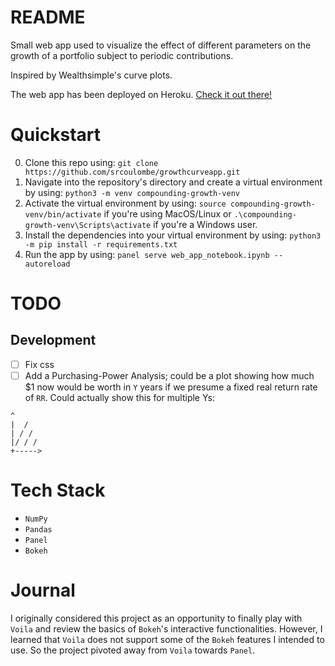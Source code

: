 # README
Small web app used to visualize the effect of different parameters on the 
growth of a portfolio subject to periodic contributions.

Inspired by Wealthsimple's curve plots.

The web app has been deployed on Heroku. [Check it out there!](https://compoundinggrowth.herokuapp.com/web_app_notebook)

# Quickstart
0. Clone this repo using: `git clone https://github.com/srcoulombe/growthcurveapp.git`
1. Navigate into the repository's directory and create a virtual environment by using: `python3 -m venv compounding-growth-venv`
2. Activate the virtual environment by using: `source compounding-growth-venv/bin/activate` if you're using MacOS/Linux or `.\compounding-growth-venv\Scripts\activate` if you're a Windows user.
3. Install the dependencies into your virtual environment by using: `python3 -m pip install -r requirements.txt`
4. Run the app by using: `panel serve web_app_notebook.ipynb --autoreload`

# TODO
## Development
- [ ] Fix css
- [ ] Add a Purchasing-Power Analysis; could be a plot showing how much $1 now would be worth in `Y` years if we presume a fixed real return rate of `RR`. Could actually show this for multiple Ys:
```       
^
|  /
| / /
|/ / /
+----->
```

# Tech Stack
- `NumPy`
- `Pandas`
- `Panel`
- `Bokeh`
# Journal
I originally considered this project as an opportunity to finally play with `Voila` and review the basics of `Bokeh`'s interactive functionalities. However, I learned that `Voila` does not support some of the `Bokeh` features I intended to use. So the project pivoted away from `Voila` towards `Panel`.

